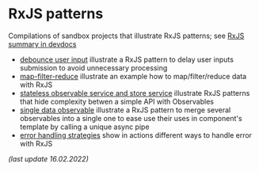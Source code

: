 # RxJS patterns

Compilations of sandbox projects that illustrate RxJS patterns; see [RxJS summary in devdocs](https://github.com/morarupasukaru/devdocs/blob/main/frontend/RxJS.md)

* [debounce user input](./rxjs-debounce-user-input/README.md) 
    illustrate a RxJS pattern to delay user inputs submission to avoid unnecessary processing
* [map-filter-reduce](./rxjs-map-filter-reduce/README.md) 
    illustrate an example how to map/filter/reduce data with RxJS
* [stateless observable service and store service](./rxjs-stateless-observable-and-store-services/README.md)
    illustrate RxJS patterns that hide complexity betwen a simple API with Observables
* [single data observable](./rxjs-single-data-observable/README.md)
    illustrate a RxJS pattern to merge several observables into a single one to ease use
    their uses in component's template by calling a unique async pipe
* [error handling strategies](./rxjs-error-handling/README.md)
    show in actions different ways to handle error with RxJS

*(last update 16.02.2022)*
